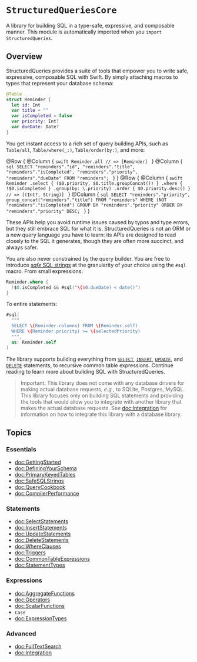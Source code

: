 # ``StructuredQueriesCore``

A library for building SQL in a type-safe, expressive, and composable manner. This module is
automatically imported when you `import StructuredQueries`.

## Overview

StructuredQueries provides a suite of tools that empower you to write safe, expressive, composable
SQL with Swift. By simply attaching macros to types that represent your database schema:

```swift
@Table
struct Reminder {
  let id: Int
  var title = ""
  var isCompleted = false
  var priority: Int?
  var dueDate: Date?
}
```

You get instant access to a rich set of query building APIs, such as ``Table/all``,
``Table/where(_:)``, ``Table/order(by:)``, and more:

@Row {
  @Column {
    ```swift
    Reminder.all
    // => [Reminder]
    ```
  }
  @Column {
    ```sql
    SELECT
      "reminders"."id",
      "reminders"."title",
      "reminders"."isCompleted",
      "reminders"."priority",
      "reminders"."dueDate"
    FROM "reminders";
    ```
  }
}
@Row {
  @Column {
    ```swift
    Reminder
      .select {
        ($0.priority,
         $0.title.groupConcat())
      }
      .where { !$0.isCompleted }
      .group(by: \.priority)
      .order { $0.priority.desc() }
    // => [(Int?, String)]
    ```
  }
  @Column {
    ```sql
    SELECT
      "reminders"."priority",
      group_concat("reminders"."title")
    FROM "reminders"
    WHERE (NOT "reminders"."isCompleted")
    GROUP BY "reminders"."priority"
    ORDER BY "reminders"."priority" DESC;
    ```
  }
}

These APIs help you avoid runtime issues caused by typos and type errors, but they still embrace SQL
for what it is. StructuredQueries is not an ORM or a new query language you have to learn: its APIs
are designed to read closely to the SQL it generates, though they are often more succinct, and
always safer.

You are also never constrained by the query builder. You are free to introduce
[_safe_ SQL strings](<doc:SafeSQLStrings>) at the granularity of your choice using the `#sql`
macro. From small expressions:

```swift
Reminder.where {
  !$0.isCompleted && #sql("\($0.dueDate) < date()")
}
```

To entire statements:

```swift
#sql(
  """
  SELECT \(Reminder.columns) FROM \(Reminder.self)
  WHERE \(Reminder.priority) >= \(selectedPriority)
  """,
  as: Reminder.self
)
```

The library supports building everything from [`SELECT`](<doc:SelectStatements>),
[`INSERT`](<doc:InsertStatements>), [`UPDATE`](<doc:UpdateStatements>), and
[`DELETE`](<doc:DeleteStatements>) statements, to recursive common table expressions. Continue
reading to learn more about building SQL with StructuredQueries.

> Important: This library does not come with any database drivers for making actual database
> requests, _e.g._, to SQLite, Postgres, MySQL. This library focuses only on building SQL statements
> and providing the tools that would allow you to integrate with another library that makes the
> actual database requests. See <doc:Integration> for information on how to integrate this library
> with a database library.

## Topics

### Essentials

- <doc:GettingStarted>
- <doc:DefiningYourSchema>
- <doc:PrimaryKeyedTables>
- <doc:SafeSQLStrings>
- <doc:QueryCookbook>
- <doc:CompilerPerformance>

### Statements

- <doc:SelectStatements>
- <doc:InsertStatements>
- <doc:UpdateStatements>
- <doc:DeleteStatements>
- <doc:WhereClauses>
- <doc:Triggers>
- <doc:CommonTableExpressions>
- <doc:StatementTypes>

### Expressions

- <doc:AggregateFunctions>
- <doc:Operators>
- <doc:ScalarFunctions>
- ``Case``
- <doc:ExpressionTypes>

### Advanced

- <doc:FullTextSearch>
- <doc:Integration>
